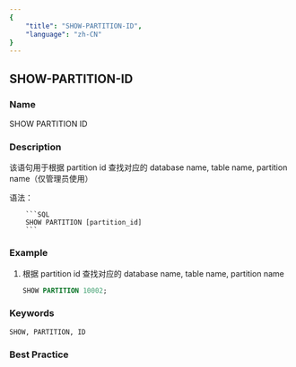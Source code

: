 ```yaml
---
{
    "title": "SHOW-PARTITION-ID",
    "language": "zh-CN"
}
---
```


<!--
Licensed to the Apache Software Foundation (ASF) under one
or more contributor license agreements.  See the NOTICE file
distributed with this work for additional information
regarding copyright ownership.  The ASF licenses this file
to you under the Apache License, Version 2.0 (the
"License"); you may not use this file except in compliance
with the License.  You may obtain a copy of the License at

  http://www.apache.org/licenses/LICENSE-2.0

Unless required by applicable law or agreed to in writing,
software distributed under the License is distributed on an
"AS IS" BASIS, WITHOUT WARRANTIES OR CONDITIONS OF ANY
KIND, either express or implied.  See the License for the
specific language governing permissions and limitations
under the License.
-->

## SHOW-PARTITION-ID

### Name

SHOW PARTITION ID

### Description

该语句用于根据 partition id 查找对应的 database name, table name, partition name（仅管理员使用）

 语法：

        ```SQL
        SHOW PARTITION [partition_id]
        ```

### Example

1. 根据 partition id 查找对应的 database name, table name, partition name
    
    ```sql
    SHOW PARTITION 10002;
    ```

### Keywords

    SHOW, PARTITION, ID

### Best Practice

